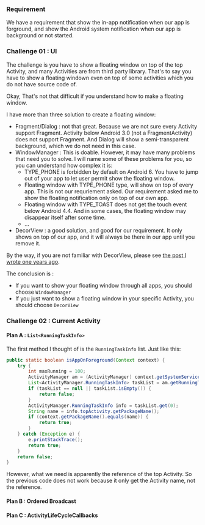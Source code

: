 
### Requirement
We have a requirement that show the in-app notification when our app is forground, and show the Android system notification when our app is background or not started. 

### Challenge 01 : UI
The challenge is you have to show a floating window on top of the top Activity, and many Activities are from third party library. That's to say you have to show a floating windown even on top of some activities which you do not have source code of. 

Okay, That's not that difficult if you understand how to make a floating window. 

I have more than three solution to create a floating window:
* Fragment/Dialog : not that great. Because we are not sure every Activity support Fragment. Activity below Android 3.0 (not a FragmentActivity) does not support Fragment. And Dialog will show a semi-transparent background, which we do not need in this case.
* WindowManager : This is doable. However, it may have many problems that need you to solve. I will name some of these problems for you, so you can understand how complex it is:
    * TYPE_PHONE is forbidden by default on Android 6. You have to jump out of your app to let user permit show the floating window.
    * Floating window with TYPE_PHONE type, will show on top of every app. This is not our requriement asked. Our requirement asked me to show the floating notification only on top of our own app.
    * Floating window with TYPE_TOAST does not get the touch event below Android 4.4. And in some cases, the floating window may disappear itself after some time.
    * ...
* DecorView : a good solution, and good for our requirement. It only shows on top of our app, and it will always be there in our app until you remove it.

By the way, if you are not familiar with DecorView, please see [the post I wrote one years ago](https://github.com/songzhw/songzhw.github.io/blob/master/ui/2016-08-23-action-sheet.md). 

The conclusion is :
* If you want to show your floating window through all apps, you should choose `WindowManager`
* If you just want to show a floating window in your specific Activity, you should choose `DecorView`

### Challenge 02 : Current Activity

#### Plan A : `List<RunningTaskInfo>`
The first method I thought of is the `RunningTaskInfo` list. Just like this:

```java
public static boolean isAppOnForeground(Context context) {
    try {
        int maxRunning = 100;
        ActivityManager am = (ActivityManager) context.getSystemService(ACTIVITY_SERVICE);
        List<ActivityManager.RunningTaskInfo> taskList = am.getRunningTasks(maxRunning);
        if (taskList == null || taskList.isEmpty()) {
            return false;
        }
        ActivityManager.RunningTaskInfo info = taskList.get(0);
        String name = info.topActivity.getPackageName();
        if (context.getPackageName().equals(name)) {
            return true;
        }
    } catch (Exception e) {
        e.printStackTrace();
        return true;
    }
    return false;
}
```

However, what we need is apparently the reference of the top Activity. So the previous code does not work because it only get the Activity name, not the reference.

#### Plan B : Ordered Broadcast


#### Plan C : ActivityLifeCycleCallbacks 


















